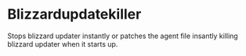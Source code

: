 # Blizzardupdatekiller
Stops blizzard updater instantly or patches the agent file insantly killing blizzard updater when it starts up.
